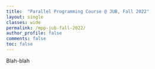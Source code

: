 ```yaml
---
title:  "Parallel Programming Course @ JUB, Fall 2022"
layout: single
classes: wide
permalink: /mpp-jub-fall-2022/
author_profile: false
comments: false
toc: false
---
```


<style>
.date {
  color: dimgray;
  font-family: 'Proxima Nova';
}
</style>

Blah-blah
